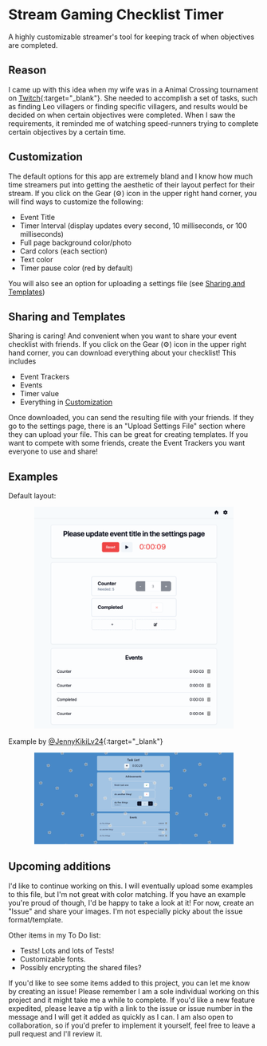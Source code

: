 # Stream Gaming Checklist Timer

A highly customizable streamer's tool for keeping track of when objectives are completed.

## Reason

I came up with this idea when my wife was in a Animal Crossing tournament on [Twitch](https://twitch.tv){:target="_blank"}. She needed to accomplish a set of tasks, such as finding Leo villagers or finding specific villagers, and results would be decided on when certain objectives were completed. When I saw the requirements, it reminded me of watching speed-runners trying to complete certain objectives by a certain time.

## Customization

The default options for this app are extremely bland and I know how much time streamers put into getting the aesthetic of their layout perfect for their stream. If you click on the Gear (⚙) icon in the upper right hand corner, you will find ways to customize the following:

- Event Title
- Timer Interval (display updates every second, 10 milliseconds, or 100 milliseconds)
- Full page background color/photo
- Card colors (each section)
- Text color
- Timer pause color (red by default)

You will also see an option for uploading a settings file (see [Sharing and Templates](#sharing-and-templates))

## Sharing and Templates

Sharing is caring! And convenient when you want to share your event checklist with friends. If you click on the Gear (⚙) icon in the upper right hand corner, you can download everything about your checklist! This includes

- Event Trackers
- Events
- Timer value
- Everything in [Customization](#customization)

Once downloaded, you can send the resulting file with your friends. If they go to the settings page, there is an "Upload Settings File" section where they can upload your file. This can be great for creating templates. If you want to compete with some friends, create the Event Trackers you want everyone to use and share!

## Examples

Default layout:

<p align="center">
  <img src="./assets/Stream-Gaming-Checklist-Timer-Default.png" alt="Screenshot of Default Layout of Stream Gaming Checklist Timer" width="400px">
</div>

Example by [@JennyKikiLv24](https://www.twitch.tv/jennykikilv24){:target="_blank"}

<p align="center">
  <img src="./assets/Stream-Gaming-Checklist-Timer-Flower-Background.png" alt="Screenshot of Stream Gaming Checklist Timer created by JennykikiLv24" width="400px">
</div>


## Upcoming additions

I'd like to continue working on this. I will eventually upload some examples to this file, but I'm not great with color matching. If you have an example you're proud of though, I'd be happy to take a look at it! For now, create an "Issue" and share your images. I'm not especially picky about the issue format/template.

Other items in my To Do list:

- Tests! Lots and lots of Tests!
- Customizable fonts.
- Possibly encrypting the shared files?

If you'd like to see some items added to this project, you can let me know by creating an issue! Please remember I am a sole individual working on this project and it might take me a while to complete. If you'd like a new feature expedited, please leave a tip with a link to the issue or issue number in the message and I will get it added as quickly as I can. I am also open to collaboration, so if you'd prefer to implement it yourself, feel free to leave a pull request and I'll review it.
